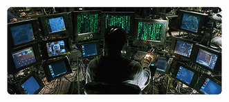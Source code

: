 
<img align="right" alt="GIF" src="https://raw.githubusercontent.com/ibrahimenesduran/ibrahimenesduran/master/assets/matrix.gif"/>

